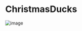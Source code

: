 # ChristmasDucks

![image](https://user-images.githubusercontent.com/47014056/160300926-409a8a5a-c75c-4c4e-b19a-b1db4aeda889.png)
